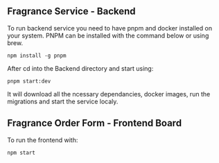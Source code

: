 ## Fragrance Service - Backend

To run backend service you need to have pnpm and docker installed on your system. PNPM can be installed with the command below or using brew.

```
npm install -g pnpm
```

After cd into the Backend directory and start using:

```
pnpm start:dev
```

It will download all the ncessary dependancies, docker images, run the migrations and start the service localy.

## Fragrance Order Form - Frontend Board

To run the frontend with:

```
npm start
```
